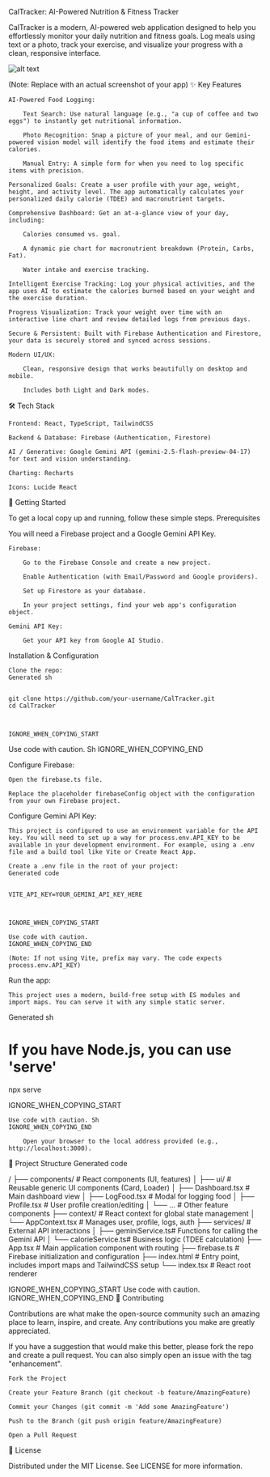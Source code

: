 CalTracker: AI-Powered Nutrition & Fitness Tracker

CalTracker is a modern, AI-powered web application designed to help you effortlessly monitor your daily nutrition and fitness goals. Log meals using text or a photo, track your exercise, and visualize your progress with a clean, responsive interface.

![alt text](https://storage.googleapis.com/maker-suite-guides-codelabs/caltracker-screenshot.png)


(Note: Replace with an actual screenshot of your app)
✨ Key Features

    AI-Powered Food Logging:

        Text Search: Use natural language (e.g., "a cup of coffee and two eggs") to instantly get nutritional information.

        Photo Recognition: Snap a picture of your meal, and our Gemini-powered vision model will identify the food items and estimate their calories.

        Manual Entry: A simple form for when you need to log specific items with precision.

    Personalized Goals: Create a user profile with your age, weight, height, and activity level. The app automatically calculates your personalized daily calorie (TDEE) and macronutrient targets.

    Comprehensive Dashboard: Get an at-a-glance view of your day, including:

        Calories consumed vs. goal.

        A dynamic pie chart for macronutrient breakdown (Protein, Carbs, Fat).

        Water intake and exercise tracking.

    Intelligent Exercise Tracking: Log your physical activities, and the app uses AI to estimate the calories burned based on your weight and the exercise duration.

    Progress Visualization: Track your weight over time with an interactive line chart and review detailed logs from previous days.

    Secure & Persistent: Built with Firebase Authentication and Firestore, your data is securely stored and synced across sessions.

    Modern UI/UX:

        Clean, responsive design that works beautifully on desktop and mobile.

        Includes both Light and Dark modes.

🛠️ Tech Stack

    Frontend: React, TypeScript, TailwindCSS

    Backend & Database: Firebase (Authentication, Firestore)

    AI / Generative: Google Gemini API (gemini-2.5-flash-preview-04-17) for text and vision understanding.

    Charting: Recharts

    Icons: Lucide React

🚀 Getting Started

To get a local copy up and running, follow these simple steps.
Prerequisites

You will need a Firebase project and a Google Gemini API Key.

    Firebase:

        Go to the Firebase Console and create a new project.

        Enable Authentication (with Email/Password and Google providers).

        Set up Firestore as your database.

        In your project settings, find your web app's configuration object.

    Gemini API Key:

        Get your API key from Google AI Studio.

Installation & Configuration

    Clone the repo:
    Generated sh

          
    git clone https://github.com/your-username/CalTracker.git
    cd CalTracker

        

    IGNORE_WHEN_COPYING_START

Use code with caution. Sh
IGNORE_WHEN_COPYING_END

Configure Firebase:

    Open the firebase.ts file.

    Replace the placeholder firebaseConfig object with the configuration from your own Firebase project.

Configure Gemini API Key:

    This project is configured to use an environment variable for the API key. You will need to set up a way for process.env.API_KEY to be available in your development environment. For example, using a .env file and a build tool like Vite or Create React App.

    Create a .env file in the root of your project:
    Generated code

          
    VITE_API_KEY=YOUR_GEMINI_API_KEY_HERE

        

    IGNORE_WHEN_COPYING_START

    Use code with caution.
    IGNORE_WHEN_COPYING_END

    (Note: If not using Vite, prefix may vary. The code expects process.env.API_KEY)

Run the app:

    This project uses a modern, build-free setup with ES modules and import maps. You can serve it with any simple static server.

Generated sh

      
# If you have Node.js, you can use 'serve'
npx serve

    

IGNORE_WHEN_COPYING_START

    Use code with caution. Sh
    IGNORE_WHEN_COPYING_END

        Open your browser to the local address provided (e.g., http://localhost:3000).

📁 Project Structure
Generated code

      
/
├── components/         # React components (UI, features)
│   ├── ui/             # Reusable generic UI components (Card, Loader)
│   ├── Dashboard.tsx   # Main dashboard view
│   ├── LogFood.tsx     # Modal for logging food
│   ├── Profile.tsx     # User profile creation/editing
│   └── ...             # Other feature components
├── context/            # React context for global state management
│   └── AppContext.tsx  # Manages user, profile, logs, auth
├── services/           # External API interactions
│   ├── geminiService.ts# Functions for calling the Gemini API
│   └── calorieService.ts# Business logic (TDEE calculation)
├── App.tsx             # Main application component with routing
├── firebase.ts         # Firebase initialization and configuration
├── index.html          # Entry point, includes import maps and TailwindCSS setup
└── index.tsx           # React root renderer

    

IGNORE_WHEN_COPYING_START
Use code with caution.
IGNORE_WHEN_COPYING_END
🤝 Contributing

Contributions are what make the open-source community such an amazing place to learn, inspire, and create. Any contributions you make are greatly appreciated.

If you have a suggestion that would make this better, please fork the repo and create a pull request. You can also simply open an issue with the tag "enhancement".

    Fork the Project

    Create your Feature Branch (git checkout -b feature/AmazingFeature)

    Commit your Changes (git commit -m 'Add some AmazingFeature')

    Push to the Branch (git push origin feature/AmazingFeature)

    Open a Pull Request

📄 License

Distributed under the MIT License. See LICENSE for more information.
